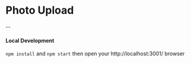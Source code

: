 # Photo Upload
--
#### Local Development

`npm install` and `npm start` then open your http://localhost:3001/ browser
